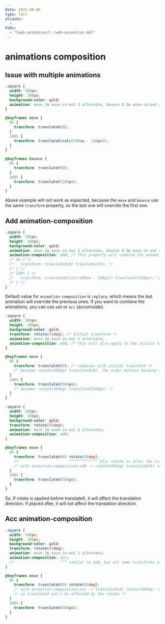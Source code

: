```yaml
---
date: 2025-08-08
type: fact
aliases:
  -
hubs:
  - "[web-animation](./web-animation.md)"
---
```


# animations composition

## Issue with multiple animations

```css
.square {
  width: 100px;
  height: 100px;
  background-color: gold;
  animation: move 2s ease-in-out 2 alternate, bounce 0.3s ease-in-out alternate infinite;
}

@keyframes move {
  0% {
    transform: translateX(0);
  }
  100% {
    transform: translateX(calc(100vw - 140px));
  }
}

@keyframes bounce {
  0% {
    transform: translateY(0);
  }
  100% {
    transform: translateY(100px);
  }
}
```

Above example will not work as expected, because the `move` and `bounce` use the same `transform` property, so the last one will override the first one.

## Add animation-composition

```css
.square {
  width: 100px;
  height: 100px;
  background-color: gold;
  animation: move 2s ease-in-out 2 alternate, bounce 0.3s ease-in-out alternate infinite;
  animation-composition: add; /* This property will combine the animations */
  /* 0% { */
  /*   transform: translateX(0) translateY(0); */
  /* } */
  /* 100% { */
  /*   transform: translateX(calc(100vw - 140px)) translateY(100px); */
  /* } */
}
```

Default value for `animation-composition` is `replace`, which means the last animation will override the previous ones. If you want to combine the animations, you can use `add` or `acc` (accumulate).

```css
.square {
  width: 100px;
  height: 100px;
  background-color: gold;
  transform: rotate(45deg); /* Initial transform */
  animation: move 2s ease-in-out 2 alternate;
  animation-composition: add; /* this will also apply to the initial transform */
}

@keyframes move {
  0% {
    transform: translateX(0); /* combines with initial transform */
    /* becomes rotate(45deg) translateX(0), the order matters because rotate will effect the translationX direction */
  }
  100% {
    transform: translateX(500px);
    /* becomes rotate(45deg) translateX(500px) */
  }
}
```


```css
.square {
  width: 100px;
  height: 100px;
  background-color: gold;
  transform: rotate(45deg);
  animation: move 2s ease-in-out 2 alternate;
  animation-composition: add;
}

@keyframes move {
  0% {
    transform: translateX(0) rotate(45deg);
    /*                       ^^^^^^^^^^^^^ this rotate is after the translateX, so it won't effect the translation direction */
    /* with animation-composition:add -> rotate(45deg) translateX(0) rotate(45deg) */
  }
  100% {
    transform: translateX(500px);
  }
}
```

So, if rotate is applied before translateX, it will affect the translation direction. If placed after, it will not affect the translation direction.

## Acc animation-composition

```css
.square {
  width: 100px;
  height: 100px;
  background-color: gold;
  transform: rotate(45deg);
  animation: move 2s ease-in-out 2 alternate;
  animation-composition: acc;
  /*                     ^^^ similar to add, but all same transforms are accumulated to the last one */
}

@keyframes move {
  0% {
    transform: translateX(0) rotate(45deg);
    /* with animation-composition:acc -> translateX(0) rotate(90deg) */
    /* so translateX won't be affected by the rotate */
  }
  100% {
    transform: translateX(500px);
  }
}
